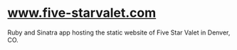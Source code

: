 # www.five-starvalet.com
Ruby and Sinatra app hosting the static website of Five Star Valet in Denver, CO.
